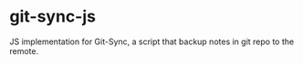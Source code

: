 # git-sync-js
JS implementation for Git-Sync, a script that backup notes in git repo to the remote.
